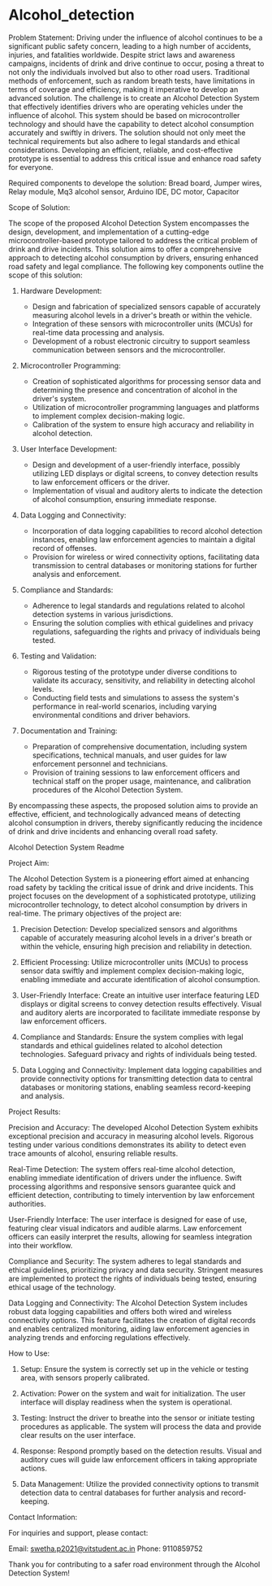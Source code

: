# Alcohol_detection
Problem Statement:
Driving under the influence of alcohol continues to be a significant public safety concern, leading to a high number of accidents, injuries, and fatalities worldwide. Despite strict laws and awareness campaigns, incidents of drink and drive continue to occur, posing a threat to not only the individuals involved but also to other road users. Traditional methods of enforcement, such as random breath tests, have limitations in terms of coverage and efficiency, making it imperative to develop an advanced solution.
The challenge is to create an Alcohol Detection System that effectively identifies drivers who are operating vehicles under the influence of alcohol. This system should be based on microcontroller technology and should have the capability to detect alcohol consumption accurately and swiftly in drivers. The solution should not only meet the technical requirements but also adhere to legal standards and ethical considerations. Developing an efficient, reliable, and cost-effective prototype is essential to address this critical issue and enhance road safety for everyone.


Required components to develope the solution:
Bread board,
Jumper wires,
Relay module,
Mq3 alcohol sensor,
Arduino IDE,
DC motor,
Capacitor

Scope of Solution:

The scope of the proposed Alcohol Detection System encompasses the design, development, and implementation of a cutting-edge microcontroller-based prototype tailored to address the critical problem of drink and drive incidents. This solution aims to offer a comprehensive approach to detecting alcohol consumption by drivers, ensuring enhanced road safety and legal compliance. The following key components outline the scope of this solution:

1. Hardware Development:
   - Design and fabrication of specialized sensors capable of accurately measuring alcohol levels in a driver's breath or within the vehicle.
   - Integration of these sensors with microcontroller units (MCUs) for real-time data processing and analysis.
   - Development of a robust electronic circuitry to support seamless communication between sensors and the microcontroller.

2. Microcontroller Programming:
   - Creation of sophisticated algorithms for processing sensor data and determining the presence and concentration of alcohol in the driver's system.
   - Utilization of microcontroller programming languages and platforms to implement complex decision-making logic.
   - Calibration of the system to ensure high accuracy and reliability in alcohol detection.

3. User Interface Development:
   - Design and development of a user-friendly interface, possibly utilizing LED displays or digital screens, to convey detection results to law enforcement officers or the driver.
   - Implementation of visual and auditory alerts to indicate the detection of alcohol consumption, ensuring immediate response.

4. Data Logging and Connectivity:
   - Incorporation of data logging capabilities to record alcohol detection instances, enabling law enforcement agencies to maintain a digital record of offenses.
   - Provision for wireless or wired connectivity options, facilitating data transmission to central databases or monitoring stations for further analysis and enforcement.

5. Compliance and Standards:
   - Adherence to legal standards and regulations related to alcohol detection systems in various jurisdictions.
   - Ensuring the solution complies with ethical guidelines and privacy regulations, safeguarding the rights and privacy of individuals being tested.

6. Testing and Validation:
   - Rigorous testing of the prototype under diverse conditions to validate its accuracy, sensitivity, and reliability in detecting alcohol levels.
   - Conducting field tests and simulations to assess the system's performance in real-world scenarios, including varying environmental conditions and driver behaviors.

7. Documentation and Training:
   - Preparation of comprehensive documentation, including system specifications, technical manuals, and user guides for law enforcement personnel and technicians.
   - Provision of training sessions to law enforcement officers and technical staff on the proper usage, maintenance, and calibration procedures of the Alcohol Detection System.

By encompassing these aspects, the proposed solution aims to provide an effective, efficient, and technologically advanced means of detecting alcohol consumption in drivers, thereby significantly reducing the incidence of drink and drive incidents and enhancing overall road safety.

Alcohol Detection System Readme

Project Aim:

The Alcohol Detection System is a pioneering effort aimed at enhancing road safety by tackling the critical issue of drink and drive incidents. This project focuses on the development of a sophisticated prototype, utilizing microcontroller technology, to detect alcohol consumption by drivers in real-time. The primary objectives of the project are:

1. Precision Detection: Develop specialized sensors and algorithms capable of accurately measuring alcohol levels in a driver's breath or within the vehicle, ensuring high precision and reliability in detection.

2. Efficient Processing: Utilize microcontroller units (MCUs) to process sensor data swiftly and implement complex decision-making logic, enabling immediate and accurate identification of alcohol consumption.

3. User-Friendly Interface: Create an intuitive user interface featuring LED displays or digital screens to convey detection results effectively. Visual and auditory alerts are incorporated to facilitate immediate response by law enforcement officers.

4. Compliance and Standards: Ensure the system complies with legal standards and ethical guidelines related to alcohol detection technologies. Safeguard privacy and rights of individuals being tested.

5. Data Logging and Connectivity: Implement data logging capabilities and provide connectivity options for transmitting detection data to central databases or monitoring stations, enabling seamless record-keeping and analysis.

Project Results:

Precision and Accuracy:
The developed Alcohol Detection System exhibits exceptional precision and accuracy in measuring alcohol levels. Rigorous testing under various conditions demonstrates its ability to detect even trace amounts of alcohol, ensuring reliable results.


Real-Time Detection:
The system offers real-time alcohol detection, enabling immediate identification of drivers under the influence. Swift processing algorithms and responsive sensors guarantee quick and efficient detection, contributing to timely intervention by law enforcement authorities.

User-Friendly Interface:
The user interface is designed for ease of use, featuring clear visual indicators and audible alarms. Law enforcement officers can easily interpret the results, allowing for seamless integration into their workflow.

Compliance and Security:
The system adheres to legal standards and ethical guidelines, prioritizing privacy and data security. Stringent measures are implemented to protect the rights of individuals being tested, ensuring ethical usage of the technology.

Data Logging and Connectivity:
The Alcohol Detection System includes robust data logging capabilities and offers both wired and wireless connectivity options. This feature facilitates the creation of digital records and enables centralized monitoring, aiding law enforcement agencies in analyzing trends and enforcing regulations effectively.

How to Use:

1. Setup: Ensure the system is correctly set up in the vehicle or testing area, with sensors properly calibrated.
   
2. Activation: Power on the system and wait for initialization. The user interface will display readiness when the system is operational.

3. Testing: Instruct the driver to breathe into the sensor or initiate testing procedures as applicable. The system will process the data and provide clear results on the user interface.

4. Response: Respond promptly based on the detection results. Visual and auditory cues will guide law enforcement officers in taking appropriate actions.

5. Data Management: Utilize the provided connectivity options to transmit detection data to central databases for further analysis and record-keeping.

Contact Information:

For inquiries and support, please contact:

Email: swetha.p2021@vitstudent.ac.in
Phone: 9110859752

Thank you for contributing to a safer road environment through the Alcohol Detection System!


